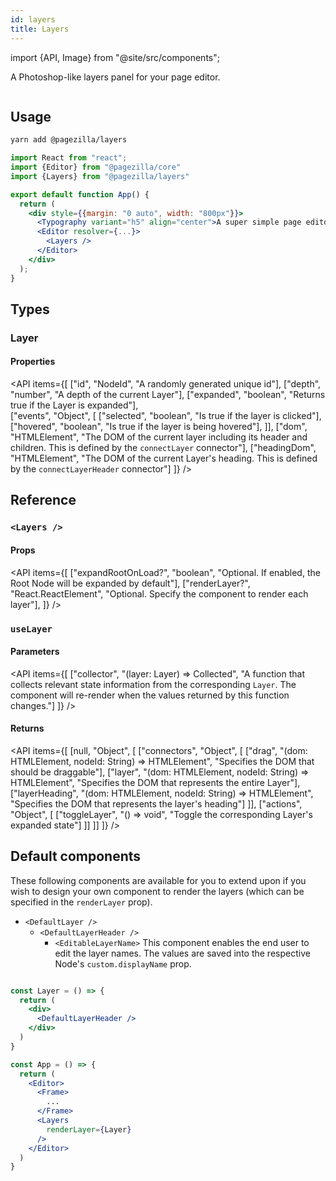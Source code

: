```yaml
---
id: layers
title: Layers
---
```


import {API, Image} from "@site/src/components";

A Photoshop-like layers panel for your page editor.

<Image img="layers.gif" />

## Usage

```bash
yarn add @pagezilla/layers
```

```jsx
import React from "react";
import {Editor} from "@pagezilla/core"
import {Layers} from "@pagezilla/layers"

export default function App() {
  return (
    <div style={{margin: "0 auto", width: "800px"}}>
      <Typography variant="h5" align="center">A super simple page editor</Typography>
      <Editor resolver={...}>
        <Layers />
      </Editor>
    </div>
  );
} 
```


## Types
### Layer
#### Properties
<API items={[
  ["id", "NodeId", "A randomly generated unique id"],
  ["depth", "number", "A depth of the current Layer"],
  ["expanded", "boolean", "Returns true if the Layer is expanded"],  
  ["events", "Object", [
    ["selected", "boolean", "Is true if the layer is clicked"],
    ["hovered", "boolean", "Is true if the layer is being hovered"],
  ]],
  ["dom", "HTMLElement", "The DOM of the current layer including its header and children. This is defined by the `connectLayer` connector"],
  ["headingDom", "HTMLElement", "The DOM of the current Layer's heading. This is defined by the `connectLayerHeader` connector"]
]} /> 



## Reference
### `<Layers />`
#### Props
<API items={[
  ["expandRootOnLoad?", "boolean", "Optional. If enabled, the Root Node will be expanded by default"],
  ["renderLayer?", "React.ReactElement", "Optional. Specify the component to render each layer"],
]} /> 

### `useLayer`
#### Parameters
<API items={[
  ["collector", "(layer: Layer) => Collected", "A function that collects relevant state information from the corresponding `Layer`. The component will re-render when the values returned by this function changes."]
]} /> 



#### Returns
<API items={[
  [null, "Object", [
    ["connectors", "Object", [
      ["drag", "(dom: HTMLElement, nodeId: String) => HTMLElement", "Specifies the DOM that should be draggable"],
      ["layer", "(dom: HTMLElement, nodeId: String) => HTMLElement", "Specifies the DOM that represents the entire Layer"],
      ["layerHeading", "(dom: HTMLElement, nodeId: String) => HTMLElement", "Specifies the DOM that represents the layer's heading"]
    ]],
    ["actions", "Object", [
      ["toggleLayer", "() => void", "Toggle the corresponding Layer's expanded state"]
    ]]
  ]]
]} /> 


## Default components
These following components are available for you to extend upon if you wish to design your own component to render the layers (which can be specified in the `renderLayer` prop).

- `<DefaultLayer />` 
  - `<DefaultLayerHeader />` 
    - `<EditableLayerName>` This component enables the end user to edit the layer names. The values are saved into the respective Node's `custom.displayName` prop.

```jsx

const Layer = () => {
  return (
    <div>
      <DefaultLayerHeader />
    </div>
  )
}

const App = () => {
  return (
    <Editor>
      <Frame>
        ...
      </Frame>
      <Layers 
        renderLayer={Layer}
      />
    </Editor>
  )
}
```
